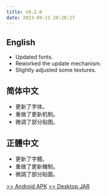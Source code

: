```yaml
---
title: v0.2.0
date: 2023-09-11 20:20:27
---
```


<!-- VERSION_NAME: v0.2.0-ALPHA -->
<!-- VERSION_CODE: 110 -->

## English

<!-- DESC_BEGIN -->

- Updated fonts.
- Reworked the update mechanism.
- Slightly adjusted some textures.

<!-- DESC_END -->

## 简体中文

<!-- DESC_BEGIN_ZH -->

- 更新了字体。
- 重做了更新机制。
- 微调了部分贴图。

<!-- DESC_END_ZH -->

## 正體中文

<!-- DESC_BEGIN_TC -->

- 更新了字體。
- 重做了更新機制。
- 微調了部分貼圖。

<!-- DESC_END_TC -->

[>> Android APK](/release/carbonizedpd-0.2.0-alpha-android.apk)
[>> Desktop JAR](/release/carbonizedpd-0.2.0-alpha-desktop.jar)

